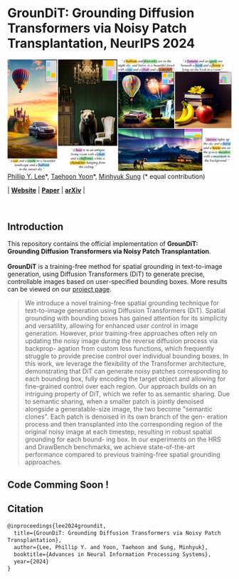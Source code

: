 # GrounDiT: Grounding Diffusion Transformers via Noisy Patch Transplantation, NeurIPS 2024

![teaser](assets/teaser.png)
[Phillip Y. Lee](https://phillipinseoul.github.io/)\*, [Taehoon Yoon](https://github.com/taehoon-yoon)\*, [Minhyuk Sung](https://mhsung.github.io/) (* equal contribution)

| [**Website**](https://groundit-visualai.github.io/) | [**Paper**](https://groundit-visualai.github.io/static/groundit_paper.pdf) | [**arXiv**](https://arxiv.org/abs/2410.20474) |

<br />

## Introduction
This repository contains the official implementation of **GrounDiT: Grounding Diffusion Transformers via Noisy Patch Transplantation**. <br><br>
**GrounDiT** is a training-free method for spatial grounding in text-to-image generation, using Diffusion Transformers (DiT) to generate precise, controllable images based on user-specified bounding boxes.
More results can be viewed on our [project page](https://groundit-visualai.github.io/).

[//]: # (### Abstract)
> We introduce a novel training-free spatial grounding technique for text-to-image
generation using Diffusion Transformers (DiT). Spatial grounding with bounding
boxes has gained attention for its simplicity and versatility, allowing for enhanced
user control in image generation. However, prior training-free approaches often
rely on updating the noisy image during the reverse diffusion process via backprop-
agation from custom loss functions, which frequently struggle to provide precise
control over individual bounding boxes. In this work, we leverage the flexibility of
the Transformer architecture, demonstrating that DiT can generate noisy patches
corresponding to each bounding box, fully encoding the target object and allowing
for fine-grained control over each region. Our approach builds on an intriguing
property of DiT, which we refer to as semantic sharing. Due to semantic sharing,
when a smaller patch is jointly denoised alongside a generatable-size image, the
two become "semantic clones". Each patch is denoised in its own branch of the gen-
eration process and then transplanted into the corresponding region of the original
noisy image at each timestep, resulting in robust spatial grounding for each bound-
ing box. In our experiments on the HRS and DrawBench benchmarks, we achieve
state-of-the-art performance compared to previous training-free spatial grounding
approaches.

## Code Comming Soon !

## Citation
```
@inproceedings{lee2024groundit,
  title={GrounDiT: Grounding Diffusion Transformers via Noisy Patch Transplantation},
  author={Lee, Phillip Y. and Yoon, Taehoon and Sung, Minhyuk},
  booktitle={Advances in Neural Information Processing Systems},
  year={2024}
}
```
